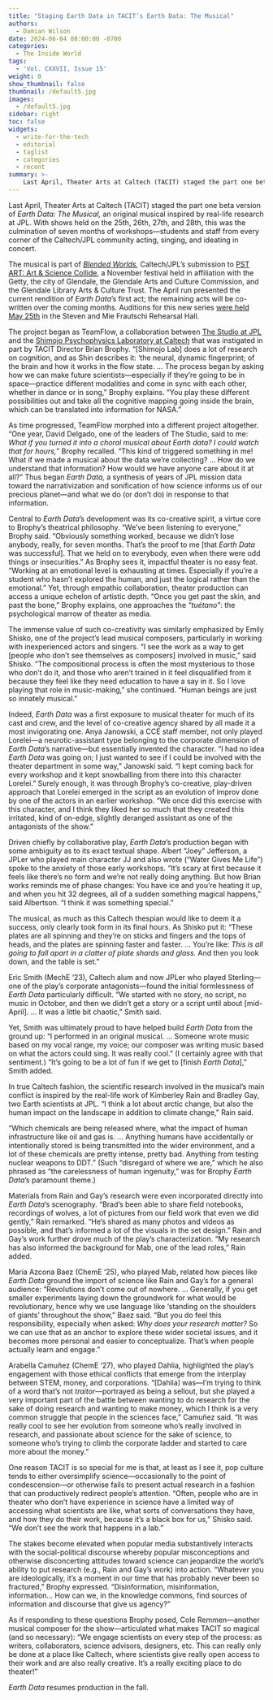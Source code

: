 ```yaml
---
title: "Staging Earth Data in TACIT’s Earth Data: The Musical"
authors:
  - Damian Wilson
date: 2024-06-04 08:00:00 -0700
categories:
  - The Inside World
tags:
  - 'Vol. CXXVII, Issue 15'
weight: 0
show_thumbnail: false
thumbnail: /default5.jpg
images:
  - /default5.jpg
sidebar: right
toc: false
widgets:
  - write-for-the-tech
  - editorial
  - taglist
  - categories
  - recent
summary: >-
    Last April, Theater Arts at Caltech (TACIT) staged the part one beta version of Earth Data: The Musical, an original musical inspired by real-life research at JPL...
---
```



Last April, Theater Arts at Caltech (TACIT) staged the part one beta version of *Earth Data: The Musical,* an original musical inspired by real-life research at JPL. With shows held on the 25th, 26th, 27th, and 28th, this was the culmination of seven months of workshops—students and staff from every corner of the Caltech/JPL community acting, singing, and ideating in concert. 

The musical is part of *[Blended Worlds](https://pst.art/en/exhibitions/blended-worlds),* Caltech/JPL’s submission to [PST ART: Art & Science Collide](https://www.getty.edu/projects/pacific-standard-time-2024/), a November festival held in affiliation with the Getty, the city of Glendale, the Glendale Arts and Culture Commission, and the Glendale Library Arts & Culture Trust. The April run presented the current rendition of *Earth Data*’s first act; the remaining acts will be co-written over the coming months. Auditions for this new series [were held May 25th](https://www.caltech.edu/campus-life-events/calendar/caltech-theaters-audition-for-earth-data-the-musical) in the Steven and Mie Frautschi Rehearsal Hall.

The project began as TeamFlow, a collaboration between [The Studio at JPL](https://www.jpl.nasa.gov/thestudio) and the [Shimojo Psychophysics Laboratory at Caltech](https://neuro.caltech.edu/) that was instigated in part by TACIT Director Brian Brophy. “[Shimojo Lab] does a lot of research on cognition, and as Shin describes it: ‘the neural, dynamic fingerprint; of the brain and how it works in the flow state. … The process began by asking how we can make future scientists—especially if they’re going to be in space—practice different modalities and come in sync with each other, whether in dance or in song,” Brophy explains. “You play these different possibilities out and take all the cognitive mapping going inside the brain, which can be translated into information for NASA.” 

As time progressed, TeamFlow morphed into a different project altogether. “One year, David Delgado, one of the leaders of The Studio, said to me: *What if you turned it into a choral musical about Earth data? I could watch that for hours,*” Brophy recalled. “This kind of triggered something in me! What if we made a musical about the data we’re collecting? … How do we understand that information? How would we have anyone care about it at all?” Thus began *Earth Data,* a synthesis of years of JPL mission data toward the narrativization and sonification of how science informs us of our precious planet—and what we do (or don’t do) in response to that information.

Central to *Earth Data*’s development was its co-creative spirit, a virtue core to Brophy’s theatrical philosophy. “We’ve been listening to everyone,” Brophy said. “Obviously something worked, because we didn’t lose anybody, really, for seven months. That’s the proof to me [that *Earth Data* was successful]. That we held on to everybody, even when there were odd things or insecurities.” As Brophy sees it, impactful theater is no easy feat. “Working at an emotional level is exhausting at times. Especially if you’re a student who hasn’t explored the human, and just the logical rather than the emotional.” Yet, through empathic collaboration, theater production can access a unique echelon of artistic depth. “Once you get past the skin, and past the bone,” Brophy explains, one approaches the *“tuétano”*: the psychological marrow of theater as media.

The immense value of such co-creativity was similarly emphasized by Emily Shisko, one of the project’s lead musical composers, particularly in working with inexperienced actors and singers. “I see the work as a way to get [people who don’t see themselves as composers] involved in music,” said Shisko. “The compositional process is often the most mysterious to those who don’t do it, and those who aren’t trained in it feel disqualified from it because they feel like they need education to have a say in it. So I love playing that role in music-making,” she continued. “Human beings are just so innately musical.”

Indeed, *Earth Data* was a first exposure to musical theater for much of its cast and crew, and the level of co-creative agency shared by all made it a most invigorating one. Anya Janowski, a CCE staff member, not only played Lorelei—a neurotic-assistant type belonging to the corporate dimension of *Earth Data*’s narrative—but essentially invented the character. “I had no idea *Earth Data* was going on; I just wanted to see if I could be involved with the theater department in some way,” Janowski said. “I kept coming back for every workshop and it kept snowballing from there into this character Lorelei.” Surely enough, it was through Brophy’s co-creative, play-driven approach that Lorelei emerged in the script as an evolution of improv done by one of the actors in an earlier workshop. “We once did this exercise with this character, and I think they liked her so much that they created this irritated, kind of on-edge, slightly deranged assistant as one of the antagonists of the show.”

Driven chiefly by collaborative play, *Earth Data*’s production began with some ambiguity as to its exact textual shape. Albert “Joey” Jefferson, a JPLer who played main character JJ and also wrote (“Water Gives Me Life”) spoke to the anxiety of those early workshops. “It’s scary at first because it feels like there’s no form and we’re not really doing anything. But how Brian works reminds me of phase changes: You have ice and you’re heating it up, and when you hit 32 degrees, all of a sudden something magical happens,” said Albertson. “I think it was something special.” 

The musical, as much as this Caltech thespian would like to deem it a success, only clearly took form in its final hours. As Shisko put it: “These plates are all spinning and they’re on sticks and fingers and the tops of heads, and the plates are spinning faster and faster. … You’re like: *This is all going to fall apart in a clatter of plate shards and glass.* And then you look down, and the table is set.”

Eric Smith (MechE ‘23), Caltech alum and now JPLer who played Sterling—one of the play’s corporate antagonists—found the initial formlessness of *Earth Data* particularly difficult. “We started with no story, no script, no music in October, and then we didn’t get a story or a script until about [mid-April]. … It was a little bit chaotic,” Smith said. 

Yet, Smith was ultimately proud to have helped build *Earth Data* from the ground up: “I performed in an original musical. … Someone wrote music based on my vocal range, my voice; our composer was writing music based on what the actors could sing. It was really cool.” (I certainly agree with that sentiment.) “It’s going to be a lot of fun if we get to [finish *Earth Data*],” Smith added.

In true Caltech fashion, the scientific research involved in the musical’s main conflict is inspired by the real-life work of Kimberley Rain and Bradley Gay, two Earth scientists at JPL. “I think a lot about arctic change, but also the human impact on the landscape in addition to climate change,” Rain said. 

“Which chemicals are being released where, what the impact of human infrastructure like oil and gas is. … Anything humans have accidentally or intentionally stored is being transmitted into the wider environment, and a lot of these chemicals are pretty intense, pretty bad. Anything from testing nuclear weapons to DDT.” (Such “disregard of where we are,” which he also phrased as “the carelessness of human ingenuity,” was for Brophy *Earth Data*’s paramount theme.) 

Materials from Rain and Gay’s research were even incorporated directly into *Earth Data*’s scenography. “Brad’s been able to share field notebooks, recordings of wolves, a lot of pictures from our field work that even we did gently,” Rain remarked. “He’s shared as many photos and videos as possible, and that’s informed a lot of the visuals in the set design.” Rain and Gay’s work further drove much of the play’s characterization. “My research has also informed the background for Mab, one of the lead roles,” Rain added. 

Maria Azcona Baez (ChemE ‘25), who played Mab, related how pieces like *Earth Data* ground the import of science like Rain and Gay’s for a general audience: “Revolutions don’t come out of nowhere. … Generally, if you get smaller experiments laying down the groundwork for what would be revolutionary, hence why we use language like ‘standing on the shoulders of giants’ throughout the show,” Baez said. “But you do feel this responsibility, especially when asked: *Why does your research matter?* So we can use that as an anchor to explore these wider societal issues, and it becomes more personal and easier to conceptualize. That’s when people actually learn and engage.”

Arabella Camuñez (ChemE ‘27), who played Dahlia, highlighted the play’s engagement with those ethical conflicts that emerge from the interplay between STEM, money, and corporations. “[Dahlia] was—I’m trying to think of a word that’s not *traitor*—portrayed as being a sellout, but she played a very important part of the battle between wanting to do research for the sake of doing research and wanting to make money, which I think is a very common struggle that people in the sciences face,” Camuñez said. “It was really cool to see her evolution from someone who’s really involved in research, and passionate about science for the sake of science, to someone who’s trying to climb the corporate ladder and started to care more about the money.”

One reason TACIT is so special for me is that, at least as I see it, pop culture tends to either oversimplify science—occasionally to the point of condescension—or otherwise fails to present actual research in a fashion that can productively redirect people’s attention. “Often, people who are in theater who don’t have experience in science have a limited way of accessing what scientists are like, what sorts of conversations they have, and how they do their work, because it’s a black box for us,” Shisko said. “We don’t see the work that happens in a lab.” 

The stakes become elevated when popular media substantively interacts with the social-political discourse whereby popular misconceptions and otherwise disconcerting attitudes toward science can jeopardize the world’s ability to put research (e.g., Rain and Gay’s work) into action. “Whatever you are ideologically, it’s a moment in our time that has probably never been so fractured,” Brophy expressed. “Disinformation, misinformation, information… How can we, in the knowledge commons, find sources of information and discourse that give us agency?” 

As if responding to these questions Brophy posed, Cole Remmen—another musical composer for the show—articulated what makes TACIT so magical (and so necessary): “We engage scientists on every step of the process: as writers, collaborators, science advisors, designers, etc. This can really only be done at a place like Caltech, where scientists give really open access to their work and are also really creative. It’s a really exciting place to do theater!” 

*Earth Data* resumes production in the fall.
